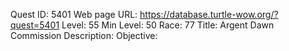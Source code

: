 Quest ID: 5401
Web page URL: https://database.turtle-wow.org/?quest=5401
Level: 55
Min Level: 50
Race: 77
Title: Argent Dawn Commission
Description: 
Objective: 
